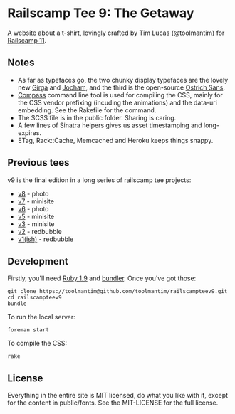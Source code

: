 # Railscamp Tee 9: The Getaway

A website about a t-shirt, lovingly crafted by Tim Lucas (@toolmantim) for [Railscamp 11](http://railscamps.org/#goldcoast_jun_2012).

## Notes

* As far as typefaces go, the two chunky display typefaces are the lovely new [Girga](http://www.myfonts.com/fonts/dstype/girga/) and [Jocham](http://www.myfonts.com/fonts/hubertjocham/jocham/), and the third is the open-source [Ostrich Sans](http://www.theleagueofmoveabletype.com/ostrich-sans).
* [Compass](http://compass-style.org/) command line tool is used for compiling the CSS, mainly for the CSS vendor prefixing (incuding the animations) and the data-uri embedding. See the Rakefile for the command.
* The SCSS file is in the public folder. Sharing is caring.
* A few lines of Sinatra helpers gives us asset timestamping and long-expires.
* ETag, Rack::Cache, Memcached and Heroku keeps things snappy.

## Previous tees

v9 is the final edition in a long series of railscamp tee projects:

* [v8](http://www.flickr.com/photos/awws/6768658325/) - photo
* [v7](http://railscampteev7.toolmantim.com/) - minisite
* [v6](http://www.flickr.com/photos/lachlanhardy/4129353792/) - photo
* [v5](http://railscampteev5.toolmantim.com/) - minisite
* [v3](http://railscampteev3.heroku.com/) - minisite
* [v2](http://www.redbubble.com/people/railscamp/works/1191613-rails-camp-tee-v2-1) - redbubble
* [v1(ish)](http://www.redbubble.com/people/railscamp/works/1135507-rails-camp-tee-white-edition) - redbubble

## Development

Firstly, you'll need [Ruby 1.9](http://www.ruby-lang.org/en/downloads/) and [bundler](http://gembundler.com/). Once you've got those:

    git clone https://toolmantim@github.com/toolmantim/railscampteev9.git
    cd railscampteev9
    bundle

To run the local server:

    foreman start
    
To compile the CSS:

    rake

## License

Everything in the entire site is MIT licensed, do what you like with it,
except for the content in public/fonts. See the MIT-LICENSE for the full license.
